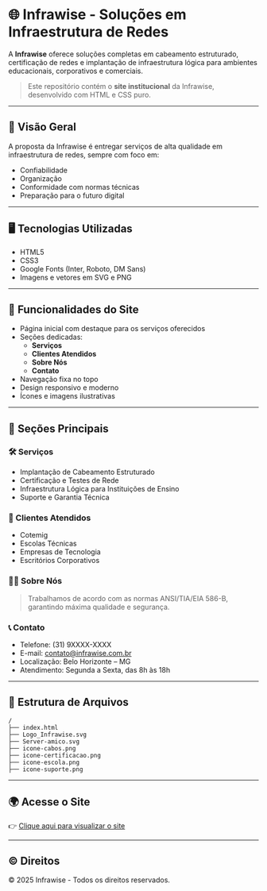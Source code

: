 
# 🌐 Infrawise - Soluções em Infraestrutura de Redes

A **Infrawise** oferece soluções completas em cabeamento estruturado, certificação de redes e implantação de infraestrutura lógica para ambientes educacionais, corporativos e comerciais.

> Este repositório contém o **site institucional** da Infrawise, desenvolvido com HTML e CSS puro.

---

## 📌 Visão Geral

A proposta da Infrawise é entregar serviços de alta qualidade em infraestrutura de redes, sempre com foco em:

- Confiabilidade
- Organização
- Conformidade com normas técnicas
- Preparação para o futuro digital

---

## 🖥️ Tecnologias Utilizadas

- HTML5  
- CSS3  
- Google Fonts (Inter, Roboto, DM Sans)  
- Imagens e vetores em SVG e PNG

---

## 🧩 Funcionalidades do Site

- Página inicial com destaque para os serviços oferecidos
- Seções dedicadas:
  - **Serviços**
  - **Clientes Atendidos**
  - **Sobre Nós**
  - **Contato**
- Navegação fixa no topo
- Design responsivo e moderno
- Ícones e imagens ilustrativas

---

## 🧾 Seções Principais

### 🛠️ Serviços
- Implantação de Cabeamento Estruturado  
- Certificação e Testes de Rede  
- Infraestrutura Lógica para Instituições de Ensino  
- Suporte e Garantia Técnica  

### 👥 Clientes Atendidos
- Cotemig  
- Escolas Técnicas  
- Empresas de Tecnologia  
- Escritórios Corporativos  

### 🧑‍💼 Sobre Nós
> Trabalhamos de acordo com as normas ANSI/TIA/EIA 586-B, garantindo máxima qualidade e segurança.

### 📞 Contato
- Telefone: (31) 9XXXX-XXXX  
- E-mail: contato@infrawise.com.br  
- Localização: Belo Horizonte – MG  
- Atendimento: Segunda a Sexta, das 8h às 18h

---

## 📂 Estrutura de Arquivos

```
/
├── index.html
├── Logo_Infrawise.svg
├── Server-amico.svg
├── icone-cabos.png
├── icone-certificacao.png
├── icone-escola.png
├── icone-suporte.png
```

---

## 🌍 Acesse o Site

👉 [Clique aqui para visualizar o site](https://infrawise.netlify.app/)

---

## © Direitos

&copy; 2025 Infrawise - Todos os direitos reservados.
